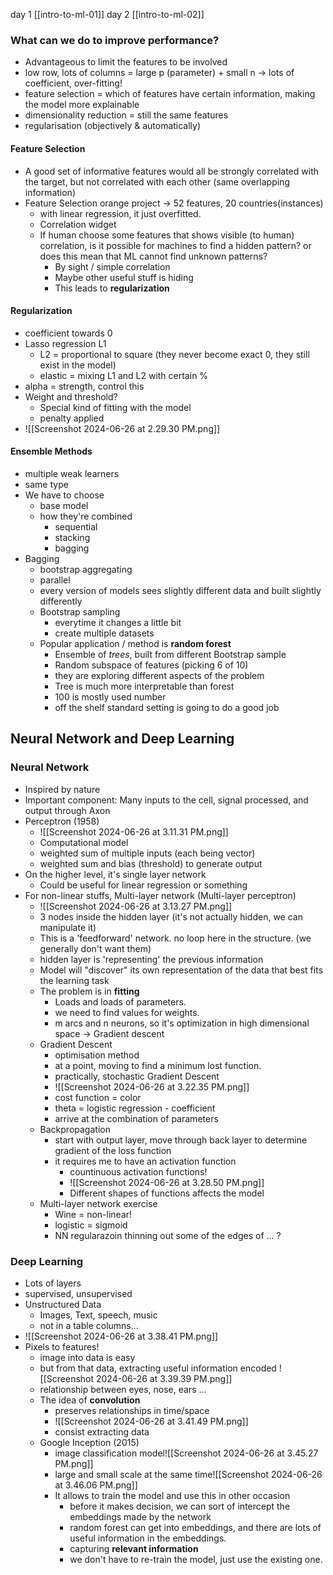 day 1 [[intro-to-ml-01]]
day 2 [[intro-to-ml-02]]

### What can we do to improve performance?
- Advantageous to limit the features to be involved
- low row, lots of columns = large p (parameter) + small n -> lots of coefficient, over-fitting!
- feature selection = which of features have certain information, making the model more explainable
- dimensionality reduction = still the same features
- regularisation (objectively & automatically)

#### Feature Selection
- A good set of informative features would all be strongly correlated with the target, but not correlated with each other (same overlapping information)
- Feature Selection orange project -> 52 features, 20 countries(instances)
	- with linear regression, it just overfitted.
	- Correlation widget
	- If human choose some features that shows visible (to human) correlation, is it possible for machines to find a hidden pattern? or does this mean that ML cannot find unknown patterns?
		- By sight / simple correlation
		- Maybe other useful stuff is hiding
		- This leads to **regularization** 
#### Regularization
- coefficient towards 0
- Lasso regression L1
	- L2 = proportional to square (they never become exact 0, they still exist in the model)
	- elastic = mixing L1 and L2 with certain %
- alpha = strength, control this
- Weight and threshold?
	- Special kind of fitting with the model
	- penalty applied
- ![[Screenshot 2024-06-26 at 2.29.30 PM.png]]
#### Ensemble Methods
- multiple weak learners
- same type
- We have to choose
	- base model
	- how they're combined
		- sequential
		- stacking
		- bagging
- Bagging
	- bootstrap aggregating
	- parallel
	- every version of models sees slightly different data and built slightly differently
	- Bootstrap sampling
		- everytime it changes a little bit
		- create multiple datasets
	- Popular application / method is **random forest**
		- Ensemble of *trees*, built from different Bootstrap sample
		- Random subspace of features (picking 6 of 10)
		- they are exploring different aspects of the problem
		- Tree is much more interpretable than forest
		- 100 is mostly used number
		- off the shelf standard setting is going to do a good job

## Neural Network and Deep Learning
### Neural Network
- Inspired by nature
- Important component: Many inputs to the cell, signal processed, and output through Axon
- Perceptron (1958)
	- ![[Screenshot 2024-06-26 at 3.11.31 PM.png]]
	- Computational model
	- weighted sum of multiple inputs (each being vector)
	- weighted sum and bias (threshold) to generate output
- On the higher level, it's single layer network
	- Could be useful for linear regression or something
- For non-linear stuffs, Multi-layer network (Multi-layer perceptron)
	- ![[Screenshot 2024-06-26 at 3.13.27 PM.png]]
	- 3 nodes inside the hidden layer (it's not actually hidden, we can manipulate it)
	- This is a 'feedforward' network. no loop here in the structure. (we generally don't want them)
	- hidden layer is 'representing' the previous information
	- Model will "discover" its own representation of the data that best fits the learning task
	- The problem is in **fitting**
		- Loads and loads of parameters.
		- we need to find values for weights.
		- m arcs and n neurons, so it's optimization in high dimensional space -> Gradient descent
	- Gradient Descent
		- optimisation method
		- at a point, moving to find a minimum lost function.
		- practically, stochastic Gradient Descent
		- ![[Screenshot 2024-06-26 at 3.22.35 PM.png]]
		- cost function = color
		- theta = logistic regression - coefficient
		- arrive at the combination of parameters
	- Backpropagation
		- start with output layer, move through back layer to determine gradient of the loss function
		- it requires me to have an activation function
			- countinuous activation functions!
			- ![[Screenshot 2024-06-26 at 3.28.50 PM.png]]
			- Different shapes of functions affects the model
	- Multi-layer network exercise
		- Wine = non-linear!
		- logistic = sigmoid
		- NN regularazoin thinning out some of the edges of ... ?
### Deep Learning
- Lots of layers
- supervised, unsupervised
- Unstructured Data
	- Images, Text, speech, music
	- not in a table columns...
- ![[Screenshot 2024-06-26 at 3.38.41 PM.png]]
- Pixels to features!
	- image into data is easy
	- but from that data, extracting useful information encoded ![[Screenshot 2024-06-26 at 3.39.39 PM.png]]
	- relationship between eyes, nose, ears ...
	- The idea of **convolution**
		- preserves relationships in time/space
		- ![[Screenshot 2024-06-26 at 3.41.49 PM.png]]
		- consist extracting data
	- Google Inception (2015)
		- image classification model![[Screenshot 2024-06-26 at 3.45.27 PM.png]]
		- large and small scale at the same time![[Screenshot 2024-06-26 at 3.46.06 PM.png]]
		- It allows to train the model and use this in other occasion
			- before it makes decision, we can sort of intercept the embeddings made by the network
			- random forest can get into embeddings, and there are lots of useful information in the embeddings.
			- capturing **relevant information**
			- we don't have to re-train the model, just use the existing one.